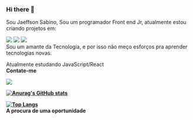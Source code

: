 ### Hi there 👋

Sou Jaeffson Sabino, Sou um programador Front end Jr, atualmente estou criando projetos em:

<img src="https://img.shields.io/badge/HTML5-E34F26?style=for-the-badge&logo=html5&logoColor=white" >
<img src="https://img.shields.io/badge/CSS3-1572B6?style=for-the-badge&logo=css3&logoColor=white" >
<img src="https://www.luiztools.com.br/post/tutorial-de-react-js-com-node-js/](https://www.luiztools.com.br/wp-content/uploads/2020/06/reactJS.png)">
<br>
Sou um amante da Tecnologia, e por isso não meço esforços pra aprender tecnologias novas.

Atualmente estudando JavaScript/React
<br>
<b> Contate-me 
<br>

<a href="https://www.linkedin.com/in/jaeffson-sabino-151955223/">
<img src="https://img.shields.io/badge/LinkedIn-0077B5?style=for-the-badge&logo=linkedin&logoColor=white" />
</a>

[![Anurag's GitHub stats](https://github-readme-stats.vercel.app/api?username=jaeffson)](https://github.com/anuraghazra/github-readme-stats)

[![Top Langs](https://github-readme-stats.vercel.app/api/top-langs/?username=jaeffson)](https://github.com/anuraghazra/github-readme-stats)
<br>
A procura de uma oportunidade

